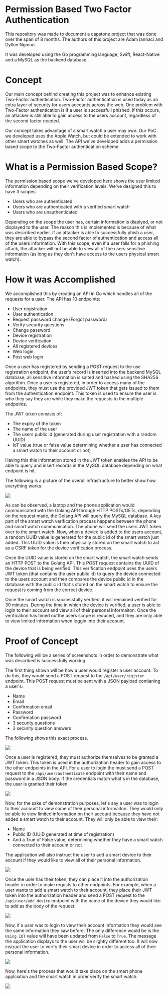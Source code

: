 # Permission Based Two Factor Authentication

This repository was made to document a capstone project that was done over the span of 8 months. The authors of this project are Adam Iannaci and Dyllon Ngmon.

It was developed using the Go programming language, Swift, React-Native and a MySQL as the backend database.

# Concept

Our main concept behind creating this project was to enhance existing Two-Factor authentication. Two-Factor authentication is used today as an extra layer of security for users accounts across the web. One problem with Two-Factor authentication is if a user is successfull phished. If this occurs, an attacker is still able to gain access to the users account, regardless of the second factor needed.

Our concept takes advantage of a smart watch a user may own. Our PoC we developed uses the Apple Watch, but could be extended to work with other smart watches as well. The API we've developed adds a permission based scope to the Two-Factor authentication scheme.

# What is a Permission Based Scope?

The permission based scope we've developed here shows the user limited information depending on their verification levels. We've designed this to have 3 scopes:
* Users who are authenticated
* Users who are authenticated with a verified smart watch 
* Users who are unauthenticated

Depending on the scope the user has, certain information is diaplyed, or not displayed to the user. The reason this is implemented is because of what was described earlier. If an attacker is able to successfully phish a user, they are able to bypass the second factor of authentication and access all of the users information. With this scope, even if a user falls for a phishing attack, the attacker will not be able to view all of the users sensitive information (as long as they don't have access to the users physical smart watch).

# How it was Accomplished

We accomplished this by creating an API in Go which handles all of the requests for a user. The API has 10 endpoints:
* User registration
* User authentication
* Request password change (Forgot password)
* Verify security questions
* Change password
* Device registration
* Device verification
* All registered devices
* Web login
* Post web login

Once a user has registered by sending a POST request to the use registration endpoint, the user's record is inserted into the backend MySQL database, all sensitive information is salted and hashed using the SHA256 algorithm. Once a user is registered, in order to access many of the endpoints, they must use the provided JWT token that gets issued to them from the authentication endpoint. This token is used to ensure the user is who they say they are while they make the requests to the multiple endpoints.

The JWT token consists of:
* The expiry of the token
* The name of the user
* The users public id (generated during user registration with a random UUID)
* IoT value (true or false value determining whether a user has connected a smart watch to their account or not)

Having this this information stored in the JWT token enables the API to be able to query and insert records in the MySQL database depending on what endpoint is hit.

The following is a picture of the overall infrastructure to better show how everything works:

![](pics/infrastructure.png)

As can be observed, a laptop and the phone application would communicated with the Golang API through HTTP POSTs/GETs, depending on the request made, the Golang API will query the MySQL database. A key part of the smart watch verification process happens between the phone and smart watch communication. The phone will send the users JWT token over to the smart watch. Now, when a device is added to the users account, a random UUID value is generated for the public id of the smart watch just added. This UUID value is then physically stored on the smart watch to act as a CSRF token for the device verification process.

Once the UUID value is stored on the smart watch, the smart watch sends an HTTP POST to the Golang API. This POST request contains the UUID of the device that is being verified. This verification endpoint uses the users JWT token (that contains the user public id) to query the device connected to the users account and then compares the device public id in the database with the public id that's stored on the smart watch to ensure the request is coming from the correct device.

Once the smart watch is successfully verified, it will remained verified for 30 minutes. During the time in which the device is verified, a user is able to login to their account and view all of their personal informaiton. Once the verification has timed outthe users scope is reduced, and they are only able to view limited information when loggin into their account.

# Proof of Concept
The following will be a series of screenshots in order to demonstrate what was described is successfully working.

The first thing shown will be how a user would register a user account. To do this, they would send a POST request to the `/api/user/register` endpoint. This POST request must be sent with a JSON payload contianing a user's:
* Name
* Email
* Confirmation email
* Password
* Confirmation password
* 3 security questions
* 3 security question answers 

The following shows this exact process.

![](pics/registration.gif)

Once a user is registered, they must authorize themselves to be granted a JWT token. This token is used in the authorization header to gain access to the other endpoints in the API. For a user to login the must send a POST request to the `/api/user/authenticate` endpoint with their name and password in a JSON body. If the credentials match what's in the database, the user is granted their token.

![](pics/login.gif)

Now, for the sake of demonstration purposes, let's say a user was to login to their account to view some of their personal informaiton. They would only be able to view limited information on their account because they have not added a smart watch to their account. They will only be able to view their:
* Name
* Public ID (UUID generated at time of registration)
* And a True of False value, determining whether they have a smart watch connected to their account or not

The application will also instruct the user to add a smart device to their account if they would like to view all of their personal information.

![](pics/post_login(nd).gif)

Once the user has their token, they can place it into the authorization header in order to make requsts to other endpoints. For example, when a user wants to add a smart watch to their account, they place their JWT token into the authorization header and send a POST request to the `/api/user/add_device` endpoint with the name of the device they would like to add as the body of the request.

![](pics/add_device.gif)

Now, if a user was to login to view their account information they would see the same information they saw before. The only difference would be is the `Using IOT` value will have been updated from `False` to `True`. The message the application displays to the user will be slightly different too. It will now instruct the user to verify their smart device in order to access all of their personal information.

![](pics/post_login(d).gif)

Now, here's the process that would take place on the smart phone applciation and the smart watch in order verify the smart watch.

![](pics/phone-verify-device.gif)
